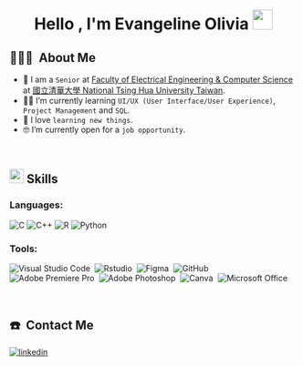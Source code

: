 <h1 align="center"><b>Hello , I'm Evangeline Olivia </b><img src="https://media.giphy.com/media/hvRJCLFzcasrR4ia7z/giphy.gif" width="35"></h1>

## 👨🏻‍💻 &nbsp;About Me
- :school: I am a `Senior` at [Faculty of Electrical Engineering & Computer Science](https://eecs-gs.site.nthu.edu.tw/) at [國立清華大學 National Tsing Hua University Taiwan](https://nthu-en.site.nthu.edu.tw/).
- :student: I’m currently learning `UI/UX (User Interface/User Experience)`, `Project Management` and `SQL`.
- :book: I love `learning new things`.
- :nerd_face: I’m currently open for a `job opportunity`.

<br>

## <img src="https://media2.giphy.com/media/QssGEmpkyEOhBCb7e1/giphy.gif?cid=ecf05e47a0n3gi1bfqntqmob8g9aid1oyj2wr3ds3mg700bl&rid=giphy.gif" width ="25"><b> Skills</b>

<h3 align="left">Languages:</h3>

   ![C](https://img.shields.io/badge/C%20-%232370ED.svg?style=for-the-badge&logo=c&logoColor=white)
   ![C++](https://img.shields.io/badge/C++%20-%2300599C.svg?style=for-the-badge&logo=c%2B%2B&logoColor=white)
   ![R](https://img.shields.io/badge/R%20-%232370AC.svg?style=for-the-badge&logo=R&logoColor=white)
   ![Python](https://img.shields.io/badge/Python%20-%2314354C.svg?style=for-the-badge&logo=python&logoColor=white)

<h3 align="left">Tools:</h3>

  ![Visual Studio Code](https://img.shields.io/badge/-VS%20Code-0D1117?style=flat&logo=visual-studio-code&logoColor=007ACC)&nbsp;
  ![Rstudio](https://img.shields.io/badge/-Rstudio-0D1117?style=flat&logo=rstudio)&nbsp;
  ![Figma](https://img.shields.io/badge/-Figma-0D1117?style=flat&logo=figma)&nbsp;
  ![GitHub](https://img.shields.io/badge/-GitHub-0D1117?style=flat&logo=github)&nbsp;
  ![Adobe Premiere Pro](https://img.shields.io/badge/-AdobePremierePro-0D1117?style=flat&logo=adobepremierepro)&nbsp;
  ![Adobe Photoshop](https://img.shields.io/badge/-AdobePhotoshop-0D1117?style=flat&logo=adobephotoshop)&nbsp;
  ![Canva](https://img.shields.io/badge/-Canva-0D1117?style=flat&logo=canva)&nbsp;
  ![Microsoft Office](https://img.shields.io/badge/-MicrosoftOffice-0D1117?style=flat&logo=microsoftoffice)&nbsp;

<br>

## ☎️ &nbsp;Contact Me

<a href="https://www.linkedin.com/in/evangelineolivia/" target="_blank">
<img src="https://img.shields.io/badge/linkedin:  evangelineolivia-%2300acee.svg?color=405DE6&style=for-the-badge&logo=linkedin&logoColor=white" alt=linkedin style="margin-bottom: 5px;"/>
</a>
